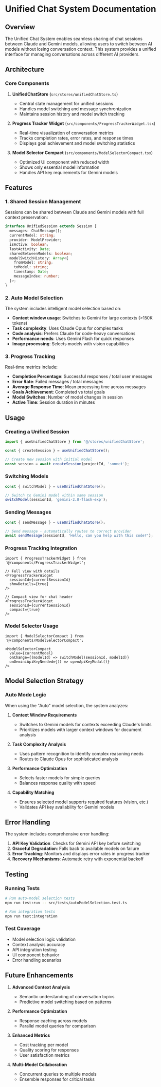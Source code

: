 # Unified Chat System Documentation

## Overview

The Unified Chat System enables seamless sharing of chat sessions between Claude and Gemini models, allowing users to switch between AI models without losing conversation context. This system provides a unified interface for managing conversations across different AI providers.

## Architecture

### Core Components

1. **UnifiedChatStore** (`src/stores/unifiedChatStore.ts`)
   - Central state management for unified sessions
   - Handles model switching and message synchronization
   - Maintains session history and model switch tracking

2. **Progress Tracker Widget** (`src/components/ProgressTrackerWidget.tsx`)
   - Real-time visualization of conversation metrics
   - Tracks completion rates, error rates, and response times
   - Displays goal achievement and model switching statistics

3. **Model Selector Compact** (`src/components/ModelSelectorCompact.tsx`)
   - Optimized UI component with reduced width
   - Shows only essential model information
   - Handles API key requirements for Gemini models

## Features

### 1. Shared Session Management

Sessions can be shared between Claude and Gemini models with full context preservation:

```typescript
interface UnifiedSession extends Session {
  messages: ChatMessage[];
  currentModel: string;
  provider: ModelProvider;
  isActive: boolean;
  lastActivity: Date;
  sharedBetweenModels: boolean;
  modelSwitchHistory: Array<{
    fromModel: string;
    toModel: string;
    timestamp: Date;
    messageIndex: number;
  }>;
}
```

### 2. Auto Model Selection

The system includes intelligent model selection based on:
- **Context window usage**: Switches to Gemini for large contexts (>150K tokens)
- **Task complexity**: Uses Claude Opus for complex tasks
- **Code analysis**: Prefers Claude for code-heavy conversations
- **Performance needs**: Uses Gemini Flash for quick responses
- **Image processing**: Selects models with vision capabilities

### 3. Progress Tracking

Real-time metrics include:
- **Completion Percentage**: Successful responses / total user messages
- **Error Rate**: Failed messages / total messages
- **Average Response Time**: Mean processing time across messages
- **Goals Achievement**: Completed vs total goals
- **Model Switches**: Number of model changes in session
- **Active Time**: Session duration in minutes

## Usage

### Creating a Unified Session

```typescript
import { useUnifiedChatStore } from '@/stores/unifiedChatStore';

const { createSession } = useUnifiedChatStore();

// Create new session with initial model
const session = await createSession(projectId, 'sonnet');
```

### Switching Models

```typescript
const { switchModel } = useUnifiedChatStore();

// Switch to Gemini model within same session
switchModel(sessionId, 'gemini-2.0-flash-exp');
```

### Sending Messages

```typescript
const { sendMessage } = useUnifiedChatStore();

// Send message - automatically routes to correct provider
await sendMessage(sessionId, 'Hello, can you help with this code?');
```

### Progress Tracking Integration

```tsx
import { ProgressTrackerWidget } from '@/components/ProgressTrackerWidget';

// Full view with details
<ProgressTrackerWidget 
  sessionId={currentSessionId}
  showDetails={true}
/>

// Compact view for chat header
<ProgressTrackerWidget 
  sessionId={currentSessionId}
  compact={true}
/>
```

### Model Selector Usage

```tsx
import { ModelSelectorCompact } from '@/components/ModelSelectorCompact';

<ModelSelectorCompact
  value={currentModel}
  onChange={(modelId) => switchModel(sessionId, modelId)}
  onGeminiApiKeyNeeded={() => openApiKeyModal()}
/>
```

## Model Selection Strategy

### Auto Mode Logic

When using the "Auto" model selection, the system analyzes:

1. **Context Window Requirements**
   - Switches to Gemini models for contexts exceeding Claude's limits
   - Prioritizes models with larger context windows for document analysis

2. **Task Complexity Analysis**
   - Uses pattern recognition to identify complex reasoning needs
   - Routes to Claude Opus for sophisticated analysis

3. **Performance Optimization**
   - Selects faster models for simple queries
   - Balances response quality with speed

4. **Capability Matching**
   - Ensures selected model supports required features (vision, etc.)
   - Validates API key availability for Gemini models

## Error Handling

The system includes comprehensive error handling:

1. **API Key Validation**: Checks for Gemini API key before switching
2. **Graceful Degradation**: Falls back to available models on failure
3. **Error Tracking**: Monitors and displays error rates in progress tracker
4. **Recovery Mechanisms**: Automatic retry with exponential backoff

## Testing

### Running Tests

```bash
# Run auto-model selection tests
npm run test:run -- src/tests/autoModelSelection.test.ts

# Run integration tests
npm run test:integration
```

### Test Coverage

- Model selection logic validation
- Context analysis accuracy
- API integration testing
- UI component behavior
- Error handling scenarios

## Future Enhancements

1. **Advanced Context Analysis**
   - Semantic understanding of conversation topics
   - Predictive model switching based on patterns

2. **Performance Optimization**
   - Response caching across models
   - Parallel model queries for comparison

3. **Enhanced Metrics**
   - Cost tracking per model
   - Quality scoring for responses
   - User satisfaction metrics

4. **Multi-Model Collaboration**
   - Concurrent queries to multiple models
   - Ensemble responses for critical tasks